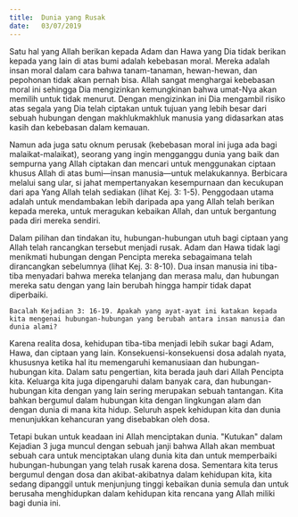 ```yaml
---
title:  Dunia yang Rusak
date:   03/07/2019
---
```


Satu hal yang Allah berikan kepada Adam dan Hawa yang Dia tidak berikan kepada yang Iain di atas bumi adalah kebebasan moral. Mereka adalah insan moral dalam cara bahwa tanam-tanaman, hewan-hewan, dan pepohonan tidak akan pernah bisa. Allah sangat menghargai kebebasan moral ini sehingga Dia mengizinkan kemungkinan bahwa umat-Nya akan memilih untuk tidak menurut. Dengan mengizinkan ini Dia mengambil risiko atas segala yang Dia telah ciptakan untuk tujuan yang lebih besar dari sebuah hubungan dengan makhlukmakhluk manusia yang didasarkan atas kasih dan kebebasan dalam kemauan.

Namun ada juga satu oknum perusak (kebebasan moral ini juga ada bagi malaikat-malaikat), seorang yang ingin mengganggu dunia yang baik dan sempurna yang Allah ciptakan dan mencari untuk menggunakan ciptaan khusus Allah di atas bumi—insan manusia—untuk melakukannya. Berbicara melalui sang ular, si jahat mempertanyakan kesempurnaan dan kecukupan dari apa Yang Allah telah sediakan (lihat Kej. 3: 1-5). Penggodaan utama adalah untuk mendambakan lebih daripada apa yang Allah telah berikan kepada mereka, untuk meragukan kebaikan Allah, dan untuk bergantung pada diri mereka sendiri.

Dalam pilihan dan tindakan itu, hubungan-hubungan utuh bagi ciptaan yang Allah telah rancangkan tersebut menjadi rusak. Adam dan Hawa tidak lagi menikmati hubungan dengan Pencipta mereka sebagaimana telah dirancangkan sebelumnya (lihat Kej. 3: 8-10). Dua insan manusia ini tiba-tiba menyadari bahwa mereka telanjang dan merasa malu, dan hubungan mereka satu dengan yang Iain berubah hingga hampir tidak dapat diperbaiki.

`Bacalah Kejadian 3: 16-19. Apakah yang ayat-ayat ini katakan kepada kita mengenai hubungan-hubungan yang berubah antara insan manusia dan dunia alami?`

Karena realita dosa, kehidupan tiba-tiba menjadi lebih sukar bagi Adam, Hawa, dan ciptaan yang Iain. Konsekuensi-konsekuensi dosa adalah nyata, khususnya ketika hal itu memengaruhi kemanusiaan dan hubungan-hubungan kita. Dalam satu pengertian, kita berada jauh dari Allah Pencipta kita. Keluarga kita juga dipengaruhi dalam banyak cara, dan hubungan-hubungan kita dengan yang Iain sering merupakan sebuah tantangan. Kita bahkan bergumul dalam hubungan kita dengan lingkungan alam dan dengan dunia di mana kita hidup. Seluruh aspek kehidupan kita dan dunia menunjukkan kehancuran yang disebabkan oleh dosa.

Tetapi bukan untuk keadaan ini Allah menciptakan dunia. "Kutukan" dalam Kejadian 3 juga muncul dengan sebuah janji bahwa Allah akan membuat sebuah cara untuk menciptakan ulang dunia kita dan untuk memperbaiki hubungan-hubungan yang telah rusak karena dosa. Sementara kita terus bergumul dengan dosa dan akibat-akibatnya dalam kehidupan kita, kita sedang dipanggil untuk menjunjung tinggi kebaikan dunia semula dan untuk berusaha menghidupkan dalam kehidupan kita rencana yang Allah miliki bagi dunia ini.